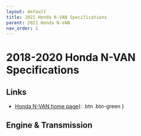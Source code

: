 ```yaml
---
layout: default
title: 2021 Honda N-VAN Specifications
parent: 2021 Honda N-VAN
nav_order: 1
---
```

# 2018-2020 Honda N-VAN Specifications

## Links
 - [Honda N-VAN home page](https://www.honda.co.jp/N-VAN/){: .btn .btn-green }

## Engine & Transmission

